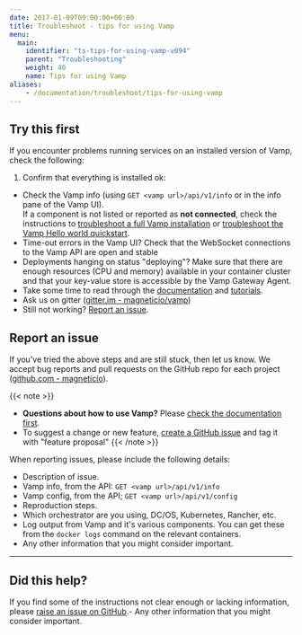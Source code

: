 ```yaml
---
date: 2017-01-09T09:00:00+00:00
title: Troubleshoot - tips for using Vamp
menu:
  main:
    identifier: "ts-tips-for-using-vamp-v094"
    parent: "Troubleshooting"
    weight: 40
    name: Tips for using Vamp
aliases:
    - /documentation/troubleshoot/tips-for-using-vamp
---
```


## Try this first

If you encounter problems running services on an installed version of Vamp, check the following: 

1. Confirm that everything is installed ok:
  - Check the Vamp info (using `GET <vamp url>/api/v1/info` or in the info pane of the Vamp UI).  
    If a component is not listed or reported as **not connected**, check the instructions to [troubleshoot a full Vamp installation](/documentation/troubleshoot/v0.9.4/full-vamp-installation) or [troubleshoot the Vamp Hello world quickstart](/documentation/troubleshoot/v0.9.4/hello-world-quickstart).
- Time-out errors in the Vamp UI? Check that the WebSocket connections to the Vamp API are open and stable
- Deployments hanging on status "deploying"? Make sure that there are enough resources (CPU and memory) available in your container cluster and that your key-value store is accessible by the Vamp Gateway Agent.
- Take some time to read through the [documentation](/documentation/using-vamp/blueprints/) and [tutorials](/documentation/tutorials/overview/).
- Ask us on gitter ([gitter.im - magneticio/vamp](https://gitter.im/magneticio/vamp))
- Still not working? [Report an issue](/documentation/troubleshoot/v0.9.4/tips-for-using-vamp/#report-an-issue).



## Report an issue

If you've tried the above steps and are still stuck, then let us know. We accept bug reports and pull requests on the GitHub repo for each project ([github.com - magneticio](https://github.com/magneticio)).

{{< note >}}                                  
* **Questions about how to use Vamp?** Please [check the documentation first](/documentation/).
* To suggest a change or new feature, [create a GitHub issue](https://github.com/magneticio/vamp/issues) and tag it with "feature proposal"
{{< /note >}}

When reporting issues, please include the following details:

- Description of issue.
- Vamp info, from the API: `GET <vamp url>/api/v1/info`
- Vamp config, from the API; `GET <vamp url>/api/v1/config`
- Reproduction steps.
- Which orchestrator are you using, DC/OS, Kubernetes, Rancher, etc.
- Log output from Vamp and it's various components. You can get these from the `docker logs` command on the relevant containers.
- Any other information that you might consider important.

---------------

## Did this help? 

If you find some of the instructions not clear enough or lacking information, please [raise an issue on GitHub](https://github.com/magneticio/vamp.io/issues/new).- Any other information that you might consider important.